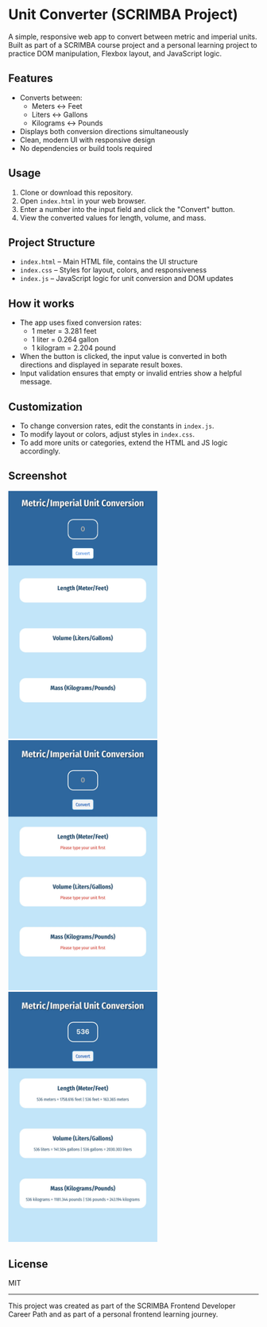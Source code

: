 # Unit Converter (SCRIMBA Project)

A simple, responsive web app to convert between metric and imperial units. Built as part of a SCRIMBA course project and a personal learning project to practice DOM manipulation, Flexbox layout, and JavaScript logic.

## Features
- Converts between:
  - Meters ↔ Feet
  - Liters ↔ Gallons
  - Kilograms ↔ Pounds
- Displays both conversion directions simultaneously
- Clean, modern UI with responsive design
- No dependencies or build tools required

## Usage
1. Clone or download this repository.
2. Open `index.html` in your web browser.
3. Enter a number into the input field and click the "Convert" button.
4. View the converted values for length, volume, and mass.

## Project Structure
- `index.html` – Main HTML file, contains the UI structure
- `index.css` – Styles for layout, colors, and responsiveness
- `index.js` – JavaScript logic for unit conversion and DOM updates

## How it works
- The app uses fixed conversion rates:
  - 1 meter = 3.281 feet
  - 1 liter = 0.264 gallon
  - 1 kilogram = 2.204 pound
- When the button is clicked, the input value is converted in both directions and displayed in separate result boxes.
- Input validation ensures that empty or invalid entries show a helpful message.

## Customization
- To change conversion rates, edit the constants in `index.js`.
- To modify layout or colors, adjust styles in `index.css`.
- To add more units or categories, extend the HTML and JS logic accordingly.

## Screenshot
<p float="left">
  <img src="unit-converter1.jpg" width="300" />
  <img src="unit-converter2.jpg" width="300" />
  <img src="unit-converter3.jpg" width="300" />
</p>


## License
MIT

---
This project was created as part of the SCRIMBA Frontend Developer Career Path and as part of a personal frontend learning journey.
